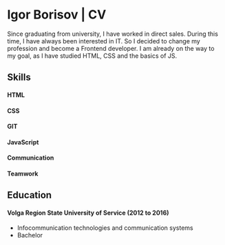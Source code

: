 # Igor Borisov | CV

Since graduating from university, I have worked in direct sales. During this time, I have always been interested in IT. So I decided to change my profession and become a Frontend developer. I am already on the way to my goal, as I have studied HTML, CSS and the basics of JS.

## Skills

#### HTML

#### CSS

#### GIT

#### JavaScript

#### Communication

#### Teamwork

## Education

#### Volga Region State University of Service (2012 to 2016)

- Infocommunication technologies and communication systems
- Bachelor
